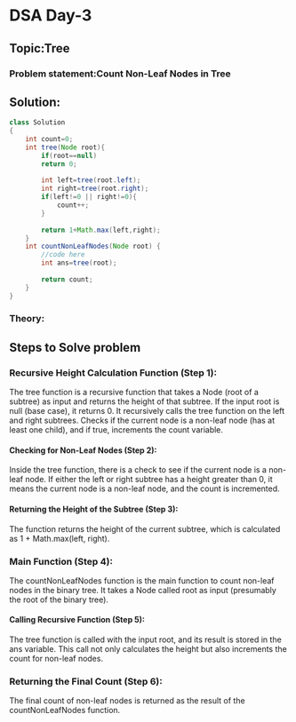 # DSA Day-3

## Topic:Tree
### Problem statement:Count Non-Leaf Nodes in Tree
## Solution:
```java
class Solution
{
    int count=0;
    int tree(Node root){
        if(root==null)
        return 0;
        
        int left=tree(root.left);
        int right=tree(root.right);
        if(left!=0 || right!=0){
            count++;
        }
        
        return 1+Math.max(left,right);
    }
	int countNonLeafNodes(Node root) {
	    //code here
	    int ans=tree(root);
	    
	    return count;
	}
}
```

### Theory:
## Steps to Solve problem
### Recursive Height Calculation Function (Step 1):

The tree function is a recursive function that takes a Node (root of a subtree) as input and returns the height of that subtree.
If the input root is null (base case), it returns 0.
It recursively calls the tree function on the left and right subtrees.
Checks if the current node is a non-leaf node (has at least one child), and if true, increments the count variable.
#### Checking for Non-Leaf Nodes (Step 2):

Inside the tree function, there is a check to see if the current node is a non-leaf node. If either the left or right subtree has a height greater than 0, it means the current node is a non-leaf node, and the count is incremented.
#### Returning the Height of the Subtree (Step 3):

The function returns the height of the current subtree, which is calculated as 1 + Math.max(left, right).
### Main Function (Step 4):

The countNonLeafNodes function is the main function to count non-leaf nodes in the binary tree.
It takes a Node called root as input (presumably the root of the binary tree).
#### Calling Recursive Function (Step 5):

The tree function is called with the input root, and its result is stored in the ans variable. This call not only calculates the height but also increments the count for non-leaf nodes.
### Returning the Final Count (Step 6):

The final count of non-leaf nodes is returned as the result of the countNonLeafNodes function.